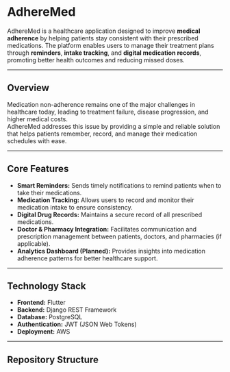 # AdhereMed

AdhereMed is a healthcare application designed to improve **medical adherence** by helping patients stay consistent with their prescribed medications. The platform enables users to manage their treatment plans through **reminders**, **intake tracking**, and **digital medication records**, promoting better health outcomes and reducing missed doses.

---

## Overview

Medication non-adherence remains one of the major challenges in healthcare today, leading to treatment failure, disease progression, and higher medical costs.  
AdhereMed addresses this issue by providing a simple and reliable solution that helps patients remember, record, and manage their medication schedules with ease.

---

## Core Features

- **Smart Reminders:** Sends timely notifications to remind patients when to take their medications.  
- **Medication Tracking:** Allows users to record and monitor their medication intake to ensure consistency.  
- **Digital Drug Records:** Maintains a secure record of all prescribed medications.  
- **Doctor & Pharmacy Integration:** Facilitates communication and prescription management between patients, doctors, and pharmacies (if applicable).  
- **Analytics Dashboard (Planned):** Provides insights into medication adherence patterns for better healthcare support.

---

## Technology Stack

- **Frontend:** Flutter  
- **Backend:** Django REST Framework  
- **Database:** PostgreSQL  
- **Authentication:** JWT (JSON Web Tokens)  
- **Deployment:** AWS

---

## Repository Structure


